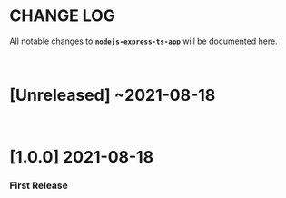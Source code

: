 # CHANGE LOG

All notable changes to **`nodejs-express-ts-app`** will be documented here.

<br/>

# [Unreleased] ~2021-08-18

<br/>

# [1.0.0] 2021-08-18

### First Release
